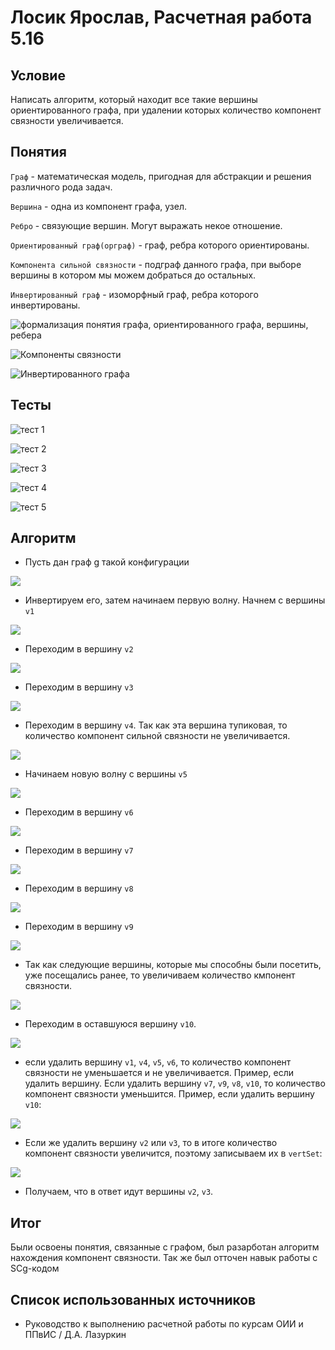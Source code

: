 # Лосик Ярослав, Расчетная работа 5.16

## Условие

Написать алгоритм, который находит все такие вершины ориентированного графа, при удалении которых количество компонент связности увеличивается.

## Понятия

`Граф` - математическая модель, пригодная для абстракции и решения различного рода задач.

`Вершина` - одна из компонент графа, узел.

`Ребро` - связующие вершин. Могут выражать некое отношение.

`Ориентированный граф(орграф)` - граф, ребра которого ориентированы.

`Компонента сильной связности` - подграф данного графа, при выборе вершины в котором мы можем добраться до остальных.

`Инвертированный граф` - изоморфный граф, ребра которого инвертированы.

![формализация понятия графа, ориентированного графа, вершины, ребера](https://github.com/iis-32170x/RPIIS/blob/%D0%9B%D0%BE%D1%81%D0%B8%D0%BA_%D0%AF/sem2/rr/%D0%BE%D1%80%D0%B3%D1%80%D0%B0%D1%84.gwf)

![Компоненты связности](https://github.com/iis-32170x/RPIIS/blob/%D0%9B%D0%BE%D1%81%D0%B8%D0%BA_%D0%AF/sem2/rr/%D0%BA%D0%BE%D0%BC%D0%BF%D0%BE%D0%BD%D0%B5%D0%BD%D1%82%D0%B0%20%D1%81%D0%B2%D1%8F%D0%B7%D0%BD%D0%BE%D1%81%D1%82%D0%B8.gwf)

![Инвертированного графа](https://github.com/iis-32170x/RPIIS/blob/%D0%9B%D0%BE%D1%81%D0%B8%D0%BA_%D0%AF/sem2/rr/%D0%B8%D0%BD%D0%B2%D0%B5%D1%80%D1%81%D0%B8%D1%8F.gwf)

## Тесты

![тест 1](https://github.com/iis-32170x/RPIIS/blob/%D0%9B%D0%BE%D1%81%D0%B8%D0%BA_%D0%AF/sem2/rr/%D1%82%D0%B5%D1%81%D1%821.gwf)

![тест 2](https://github.com/iis-32170x/RPIIS/blob/%D0%9B%D0%BE%D1%81%D0%B8%D0%BA_%D0%AF/sem2/rr/%D1%82%D0%B5%D1%81%D1%822.gwf)

![тест 3](https://github.com/iis-32170x/RPIIS/blob/%D0%9B%D0%BE%D1%81%D0%B8%D0%BA_%D0%AF/sem2/rr/%D1%82%D0%B5%D1%81%D1%823.gwf)

![тест 4](https://github.com/iis-32170x/RPIIS/blob/%D0%9B%D0%BE%D1%81%D0%B8%D0%BA_%D0%AF/sem2/rr/%D1%82%D0%B5%D1%81%D1%824.gwf)

![тест 5](https://github.com/iis-32170x/RPIIS/blob/%D0%9B%D0%BE%D1%81%D0%B8%D0%BA_%D0%AF/sem2/rr/%D1%82%D0%B5%D1%81%D1%825.gwf)

## Алгоритм

- Пусть дан граф g такой конфигурации

![](https://github.com/iis-32170x/RPIIS/blob/%D0%9B%D0%BE%D1%81%D0%B8%D0%BA_%D0%AF/sem2/rr/dfs_gwf.bmp)

- Инвертируем его, затем начинаем первую волну. Начнем с вершины `v1`

![](https://github.com/iis-32170x/RPIIS/blob/%D0%9B%D0%BE%D1%81%D0%B8%D0%BA_%D0%AF/sem2/rr/dfs3_gwf.bmp)

- Переходим в вершину `v2`

![](https://github.com/iis-32170x/RPIIS/blob/%D0%9B%D0%BE%D1%81%D0%B8%D0%BA_%D0%AF/sem2/rr/dfs7gwf.bmp)

- Переходим в вершину `v3`

![](https://github.com/iis-32170x/RPIIS/blob/%D0%9B%D0%BE%D1%81%D0%B8%D0%BA_%D0%AF/sem2/rr/dfs9_gwf.bmp)

- Переходим в вершину `v4`. Так как эта вершина тупиковая, то количество компонент сильной связности не увеличивается.

![](https://github.com/iis-32170x/RPIIS/blob/%D0%9B%D0%BE%D1%81%D0%B8%D0%BA_%D0%AF/sem2/rr/dfs10gwf.bmp)

- Начинаем новую волну с вершины `v5`

![](https://github.com/iis-32170x/RPIIS/blob/%D0%9B%D0%BE%D1%81%D0%B8%D0%BA_%D0%AF/sem2/rr/dfs11gwf.bmp)

- Переходим в вершину `v6`

![](https://github.com/iis-32170x/RPIIS/blob/%D0%9B%D0%BE%D1%81%D0%B8%D0%BA_%D0%AF/sem2/rr/dfs12_gwf.bmp)

- Переходим в вершину `v7`

![](https://github.com/iis-32170x/RPIIS/blob/%D0%9B%D0%BE%D1%81%D0%B8%D0%BA_%D0%AF/sem2/rr/dfs14_gwf.bmp)

- Переходим в вершину `v8`

![](https://github.com/iis-32170x/RPIIS/blob/%D0%9B%D0%BE%D1%81%D0%B8%D0%BA_%D0%AF/sem2/rr/dfs16_gwf.bmp)

- Переходим в вершину `v9`

![](https://github.com/iis-32170x/RPIIS/blob/%D0%9B%D0%BE%D1%81%D0%B8%D0%BA_%D0%AF/sem2/rr/dfs17_gwf.bmp)

- Так как следующие вершины, которые мы способны были посетить, уже посещались ранее, то увеличиваем количество кмпонент связности.

![](https://github.com/iis-32170x/RPIIS/blob/%D0%9B%D0%BE%D1%81%D0%B8%D0%BA_%D0%AF/sem2/rr/dfs18_gwf.bmp)

- Переходим в оставшуюся вершину `v10`.

![](https://github.com/iis-32170x/RPIIS/blob/%D0%9B%D0%BE%D1%81%D0%B8%D0%BA_%D0%AF/sem2/rr/dfs19_gwf.bmp)

- если удалить вершину `v1`, `v4`, `v5`, `v6`, то количество компонент связности не уменьшается и не увеличивается. Пример, если удалить вершину. Если удалить вершину `v7`, `v9`, `v8`, `v10`, то количество компонент связности уменьшится. Пример, если удалить вершину `v10`:

![](https://github.com/iis-32170x/RPIIS/blob/%D0%9B%D0%BE%D1%81%D0%B8%D0%BA_%D0%AF/sem2/rr/dfs19_1gwf.bmp)

- Если же удалить вершину `v2` или `v3`, то в итоге количество компонент связности увеличится, поэтому записываем их в `vertSet`:

![](https://github.com/iis-32170x/RPIIS/blob/%D0%9B%D0%BE%D1%81%D0%B8%D0%BA_%D0%AF/sem2/rr/dfs19_gwf%20%E2%80%94%20%D0%BA%D0%BE%D0%BF%D0%B8%D1%8F.bmp)

- Получаем, что в ответ идут вершины `v2`, `v3`.

## Итог

Были освоены понятия, связанные с графом, был разарботан алгоритм нахождения компонент связности. Так же был отточен навык работы с SCg-кодом

## Список использованных источников

- Руководство к выполнению расчетной работы по курсам ОИИ и ППвИС / Д.А. Лазуркин
